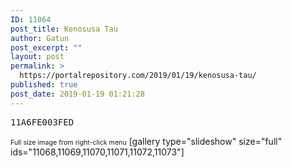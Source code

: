 ```yaml
---
ID: 11064
post_title: Kenosusa Tau
author: Gatun
post_excerpt: ""
layout: post
permalink: >
  https://portalrepository.com/2019/01/19/kenosusa-tau/
published: true
post_date: 2019-01-19 01:21:28
---
```

<pre>11A6FE003FED</pre>

<span style="font-size: 8pt">Full size image from right-click menu</span>
[gallery type="slideshow" size="full" ids="11068,11069,11070,11071,11072,11073"]